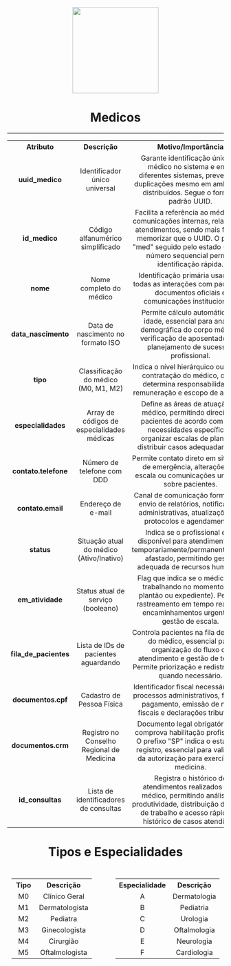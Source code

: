  <div align="center">

 <img src="https://img.icons8.com/color/48/000000/doctor-male.png" width="200"/>


 # Medicos

 </div>
 
 ---

 <div align="center">
<table align="center" style="text-align: center;">
  <tr>
    <th align="center">Atributo</th>
    <th align="center">Descrição</th>
    <th align="center">Motivo/Importância</th>
  </tr>
  <tr>
    <td align="center"><strong>uuid_medico</strong></td>
    <td align="center">Identificador único universal</td>
    <td align="center">Garante identificação única do médico no sistema e entre diferentes sistemas, prevenindo duplicações mesmo em ambientes distribuídos. Segue o formato padrão UUID.</td>
  </tr>
  <tr>
    <td align="center"><strong>id_medico</strong></td>
    <td align="center">Código alfanumérico simplificado</td>
    <td align="center">Facilita a referência ao médico em comunicações internas, relatórios e atendimentos, sendo mais fácil de memorizar que o UUID. O prefixo "med" seguido pelo estado ("sp") e número sequencial permite identificação rápida.</td>
  </tr>
  <tr>
    <td align="center"><strong>nome</strong></td>
    <td align="center">Nome completo do médico</td>
    <td align="center">Identificação primária usada em todas as interações com pacientes, documentos oficiais e comunicações institucionais.</td>
  </tr>
  <tr>
    <td align="center"><strong>data_nascimento</strong></td>
    <td align="center">Data de nascimento no formato ISO</td>
    <td align="center">Permite cálculo automático da idade, essencial para análise demográfica do corpo médico, verificação de aposentadoria e planejamento de sucessão profissional.</td>
  </tr>
  <tr>
    <td align="center"><strong>tipo</strong></td>
    <td align="center">Classificação do médico (M0, M1, M2)</td>
    <td align="center">Indica o nível hierárquico ou tipo de contratação do médico, o que determina responsabilidades, remuneração e escopo de atuação.</td>
  </tr>
  <tr>
    <td align="center"><strong>especialidades</strong></td>
    <td align="center">Array de códigos de especialidades médicas</td>
    <td align="center">Define as áreas de atuação do médico, permitindo direcionar pacientes de acordo com suas necessidades específicas, organizar escalas de plantão e distribuir casos adequadamente.</td>
  </tr>
  <tr>
    <td align="center"><strong>contato.telefone</strong></td>
    <td align="center">Número de telefone com DDD</td>
    <td align="center">Permite contato direto em situações de emergência, alterações de escala ou comunicações urgentes sobre pacientes.</td>
  </tr>
  <tr>
    <td align="center"><strong>contato.email</strong></td>
    <td align="center">Endereço de e-mail</td>
    <td align="center">Canal de comunicação formal para envio de relatórios, notificações administrativas, atualizações de protocolos e agendamentos.</td>
  </tr>
  <tr>
    <td align="center"><strong>status</strong></td>
    <td align="center">Situação atual do médico (Ativo/Inativo)</td>
    <td align="center">Indica se o profissional está disponível para atendimentos ou temporariamente/permanentemente afastado, permitindo gestão adequada de recursos humanos.</td>
  </tr>
  <tr>
    <td align="center"><strong>em_atividade</strong></td>
    <td align="center">Status atual de serviço (booleano)</td>
    <td align="center">Flag que indica se o médico está trabalhando no momento (em plantão ou expediente). Permite rastreamento em tempo real para encaminhamentos urgentes e gestão de escala.</td>
  </tr>
  <tr>
    <td align="center"><strong>fila_de_pacientes</strong></td>
    <td align="center">Lista de IDs de pacientes aguardando</td>
    <td align="center">Controla pacientes na fila de espera do médico, essencial para organização do fluxo de atendimento e gestão de tempo. Permite priorização e redistribuição quando necessário.</td>
  </tr>
  <tr>
    <td  align="center"><strong>documentos.cpf</strong></td>
    <td align="center">Cadastro de Pessoa Física</td>
    <td align="center">Identificador fiscal necessário para processos administrativos, folha de pagamento, emissão de notas fiscais e declarações tributárias.</td>
  </tr>
  <tr>
    <td align="center"><strong>documentos.crm</strong></td>
    <td align="center">Registro no Conselho Regional de Medicina</td>
    <td align="center">Documento legal obrigatório que comprova habilitação profissional. O prefixo "SP" indica o estado de registro, essencial para validação da autorização para exercício da medicina.</td>
  </tr>
  <tr>
    <td align="center"><strong>id_consultas</strong></td>
    <td align="center">Lista de identificadores de consultas</td>
    <td align="center">Registra o histórico de atendimentos realizados pelo médico, permitindo análise de produtividade, distribuição de carga de trabalho e acesso rápido ao histórico de casos atendidos.</td>
  </tr>
</table>

# Tipos e Especialidades

<div style="display: flex; justify-content: center; width: 100%;" align="center">
    <div style="width: 50%; padding: 10px;">
        <!-- Tabela de Pacientes -->
       <table align="center" style="text-align: center;" style="width: 100%">
<tr>
<th width="30%" align="center" >Tipo</th>
<th width="70%" align="center" >Descrição</th>
</tr>
<tr>
<td align="center">M0</td>
<td align="center">Clínico Geral</td>
</tr>
<tr>
<td align="center">M1</td>
<td align="center">Dermatologista</td>
</tr>
<tr>
<td align="center">M2</td>
<td align="center">Pediatra</td>
</tr>
<tr>
<td align="center">M3</td>
<td align="center">Ginecologista</td>
</tr>
<tr>
<td align="center">M4</td>
<td align="center">Cirurgião</td>
</tr>
<tr>
<td align="center"">M5</td>
<td align="center"">Oftalmologista</td>
</tr>
</table>
    </div>
     <div style="width: 50%; padding: 10px;" align="center">
            <table align="center" style="text-align: center;" style="width: 100%">
<tr>
<th width="30%" align="center" >Especialidade</th>
<th width="70%" align="center" >Descrição</th>
</tr>
<tr>
<td align="center">A</td>
<td align="center">Dermatologia</td>
</tr>
<tr>
<td align="center">B</td>
<td align="center">Pediatria</td>
</tr>
<tr>
<td align="center">C</td>
<td align="center">Urologia</td>
</tr>
<tr>
<td align="center">D</td>
<td align="center">Oftalmologia</td>
</tr>
<tr>
<td align="center">E</td>
<td align="center">Neurologia</td>
</tr>
<tr>
<td align="center">F</td>
<td align="center">Cardiologia</td>
</tr>
</table>
  </div>
</div>